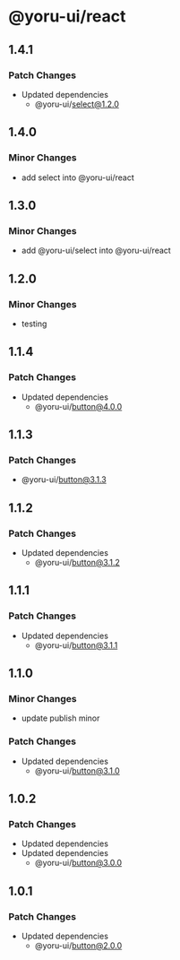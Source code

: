 # @yoru-ui/react

## 1.4.1

### Patch Changes

- Updated dependencies
  - @yoru-ui/select@1.2.0

## 1.4.0

### Minor Changes

- add select into @yoru-ui/react

## 1.3.0

### Minor Changes

- add @yoru-ui/select into @yoru-ui/react

## 1.2.0

### Minor Changes

- testing

## 1.1.4

### Patch Changes

- Updated dependencies
  - @yoru-ui/button@4.0.0

## 1.1.3

### Patch Changes

- @yoru-ui/button@3.1.3

## 1.1.2

### Patch Changes

- Updated dependencies
  - @yoru-ui/button@3.1.2

## 1.1.1

### Patch Changes

- Updated dependencies
  - @yoru-ui/button@3.1.1

## 1.1.0

### Minor Changes

- update publish minor

### Patch Changes

- Updated dependencies
  - @yoru-ui/button@3.1.0

## 1.0.2

### Patch Changes

- Updated dependencies
- Updated dependencies
  - @yoru-ui/button@3.0.0

## 1.0.1

### Patch Changes

- Updated dependencies
  - @yoru-ui/button@2.0.0
